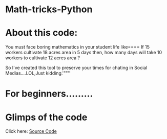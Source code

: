 # Math-tricks-Python
# About this code:

You must face boring mathematics in your student life like====  If 15 workers cultivate 18 acres area in 5 days then, how many days will take 10 workers to cultivate 12 acres area ? 

So I've created this tool to preserve your times for chating in Social Medias....LOL,Just kidding.'"""
# For beginners.........
# Glimps of the code

Click here: <a href="https://github.com/Arij-arman/Math-tricks-Python/blob/main/main.py"> Source Code</a>

